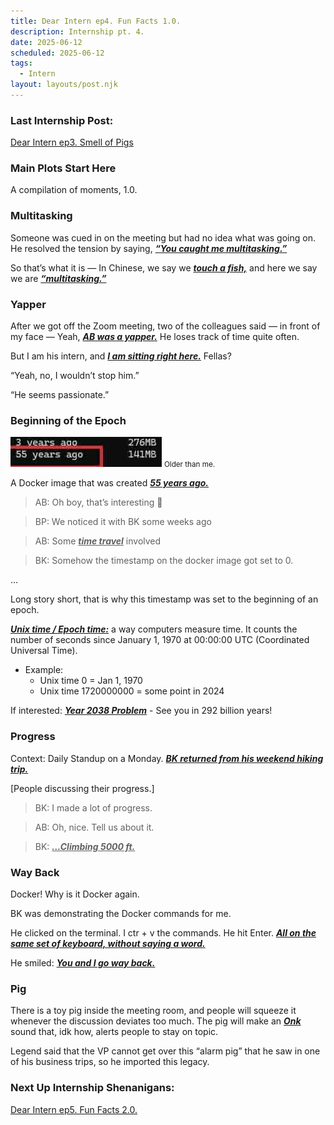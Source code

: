 ```yaml
---
title: Dear Intern ep4. Fun Facts 1.0.
description: Internship pt. 4.
date: 2025-06-12
scheduled: 2025-06-12
tags:
  - Intern
layout: layouts/post.njk
---
```


<h3>Last Internship Post:</h3>
<a href="{{ '/posts/dearinternep3/' | url }}">Dear Intern ep3. Smell of Pigs</a>

<h3>Main Plots Start Here</h3>

A compilation of moments, 1.0.

<h3>Multitasking</h3>

Someone was cued in on the meeting but had no idea what was going on. He resolved the tension by saying, ***<u>“You caught me multitasking.”***</u>

So that’s what it is — In Chinese, we say we ***<u>touch a fish,***</u> and here we say we are ***<u>“multitasking.”***</u>

<h3>Yapper</h3>

After we got off the Zoom meeting, two of the colleagues said — in front of my face — Yeah, ***<u>AB was a yapper.***</u> He loses track of time quite often.

But I am his intern, and ***<u>I am sitting right here.***</u> Fellas?

“Yeah, no, I wouldn’t stop him.”

“He seems passionate.”

<h3>Beginning of the Epoch</h3>

![Docker](/img/blog5.0/docker.jpg)
<small>Older than me.</small>

A Docker image that was created ***<u>55 years ago.***</u>

>AB: Oh boy, that’s interesting 🤔

>BP: We noticed it with BK some weeks ago

>AB: Some ***<u>time travel***</u> involved

>BK: Somehow the timestamp on the docker image got set to 0.

…

Long story short, that is why this timestamp was set to the beginning of an epoch.

***<u>Unix time / Epoch time:***</u> a way computers measure time. It counts the number of seconds since January 1, 1970 at 00:00:00 UTC (Coordinated Universal Time).

-	Example:
	- Unix time 0 = Jan 1, 1970
	- Unix time 1720000000 = some point in 2024

If interested: ***<u>[Year 2038 Problem](https://en.wikipedia.org/wiki/Year_2038_problem?utm_source=chatgpt.com)***</u> - See you in 292 billion years!

<h3>Progress</h3>

Context: Daily Standup on a Monday. ***<u>BK returned from his weekend hiking trip.***</u>

[People discussing their progress.]

>BK: I made a lot of progress.

>AB: Oh, nice. Tell us about it.

>BK: ***<u>…Climbing 5000 ft.***</u>

<h3>Way Back</h3>

Docker! Why is it Docker again.

BK was demonstrating the Docker commands for me.

He clicked on the terminal. I ctr + v the commands. He hit Enter. ***<u>All on the same set of keyboard, without saying a word.***</u>

He smiled: ***<u>You and I go way back.***</u>

<h3>Pig</h3>

There is a toy pig inside the meeting room, and people will squeeze it whenever the discussion deviates too much. The pig will make an ***<u>Onk***</u> sound that, idk how, alerts people to stay on topic.

Legend said that the VP cannot get over this “alarm pig” that he saw in one of his business trips, so he imported this legacy.


<h3>Next Up Internship Shenanigans:</h3>
<a href="{{ '/posts/dearinternep5/' | url }}">Dear Intern ep5. Fun Facts 2.0.</a>

